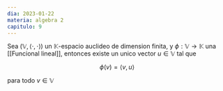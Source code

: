 ```yaml
---
dia: 2023-01-22
materia: algebra 2
capitulo: 9
---
```

Sea $(\mathbb{V}, \langle \cdot, \cdot \rangle)$ un $\mathbb{K}$-espacio auclideo de dimension finita, y $\phi : \mathbb{V} \to \mathbb{K}$ una [[Funcional lineal]], entonces existe un unico vector $u \in \mathbb{V}$ tal que 

$$ \phi(v) = \langle v, u \rangle $$

para todo $v \in \mathbb{V}$